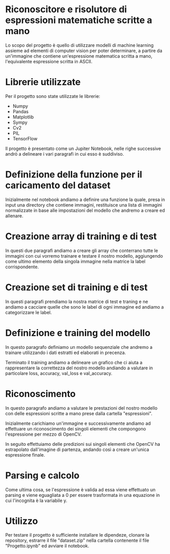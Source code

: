 # Riconoscitore e risolutore di espressioni matematiche scritte a mano
Lo scopo del progetto è quello di utilizzare modelli di machine learning assieme ad elementi di computer vision per poter determinare, a partire da un'immagine che contiene un'espressione matematica scritta a mano, l'equivalente espressione scritta in ASCII.

# Librerie utilizzate
Per il progetto sono state utilizzate le librerie:

- Numpy
- Pandas
- Matplotlib 
- Sympy
- Cv2
- PIL
- TensorFlow

Il progetto è presentato come un Jupiter Notebook, nelle righe successive andrò a delineare i vari paragrafi in cui esso è suddiviso.

# Definizione della funzione per il caricamento del dataset
Inizialmente nel notebook andiamo a definire una funzione la quale, presa in input una directory che contiene immagini, restituisce una lista di immagini normalizzate in base alle impostazioni del modello che andremo a creare ed allenare.



# Creazione array di training e di test
In questi due paragrafi andiamo a creare gli array che conterrano tutte le immagini con cui vorremo trainare e testare il nostro modello, aggiungendo come ultimo elemento della singola immagine nella matrice la label corrispondente. 



# Creazione set di training e di test
In questi paragrafi prendiamo la nostra matrice di test e traning e ne andiamo a cacciare quelle che sono le label di ogni immagine ed andiamo a categorizzare le label.



# Definizione e training del modello
In questo paragrafo definiamo un modello sequenziale che andremo a trainare utilizzando i dati estratti ed elaborati in precenza.

Terminato il training andiamo a delineare un grafico che ci aiuta a rappresentare la correttezza del nostro modello andiando a valutare in particolare loss, accuracy, val_loss e val_accuracy.



# Riconoscimento
In questo paragrafo andiamo a valutare le prestazioni del nostro modello con delle espressioni scritte a mano prese dalla cartella "espressioni".

Inizialmente carichiamo un'immagine e successivamente andiamo ad effettuare un riconoscimento dei singoli elementi che compongono l'espressione per mezzo di OpenCV.

In seguito effettuiamo delle predizioni sui singoli elementi che OpenCV ha estrapolato dall'imagine di partenza, andando così a creare un'unica espressione finale.


# Parsing e calcolo
Come ultima cosa, se l'espressione è valida ad essa viene effettuato un parsing e viene eguagliata a 0 per essere trasformata in una equazione in cui l'incognita è la variabile y.

# Utilizzo
Per testare il progetto è sufficiente installare le dipendeze, clonare la repository, estrarre il file "dataset.zip" nella cartella contenente il file "Progetto.ipynb" ed avviare il notebook.
